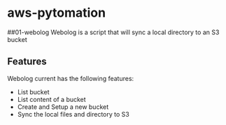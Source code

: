 # aws-pytomation

##01-webolog
Webolog is a script that will sync a local directory to an S3 bucket


## Features

Webolog current has the following features:

- List bucket
- List content of a bucket
- Create and Setup a new bucket
- Sync the local files and directory to S3
